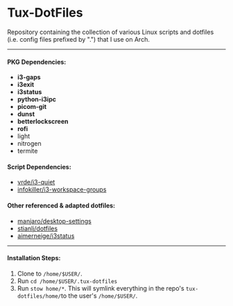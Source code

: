 # Tux-DotFiles

Repository containing the collection of various Linux scripts and dotfiles (i.e. config files prefixed by ".") that I use on Arch. 

------

#### PKG Dependencies:
* **i3-gaps**
* **i3exit**
* **i3status**
* **python-i3ipc**
* **picom-git**
* **dunst**
* **betterlockscreen**
* **rofi**
* light
* nitrogen
* termite

#### Script Dependencies:
* [vrde/i3-quiet](https://github.com/vrde/i3-quiet)
* [infokiller/i3-workspace-groups](https://github.com/infokiller/i3-workspace-groups)

#### Other referenced & adapted dotfiles:

* [manjaro/desktop-settings](https://gitlab.manjaro.org/profiles-and-settings/desktop-settings/-/blob/master/community/i3/skel/.i3/config)
* [stianlj/dotfiles](https://github.com/stianlj/dotfiles/)
* [aimerneige/i3status](https://github.com/aimerneige/i3status)

------

#### Installation Steps:
1. Clone to `/home/$USER/`.
2. Run `cd /home/$USER/.tux-dotfiles`
3. Run `stow home/*`. This will symlink everything in the repo's `tux-dotfiles/home/`to the user's `/home/$USER/`.